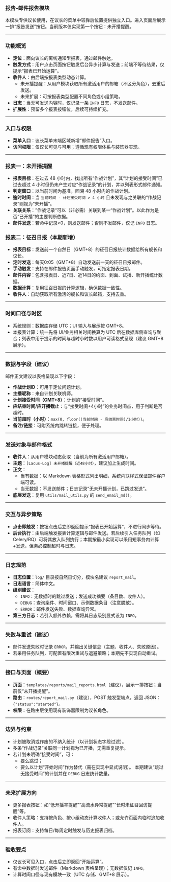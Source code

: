 ### 报告-邮件报告模块

本模块专供议长使用，在议长的菜单中较靠后位置提供独立入口。进入页面后展示一排“报告发送”按钮。当前版本仅实现第一个按钮：未开播提醒。

---

### 功能概览
- **定位**：面向议长的离线通知型报表，通过邮件触达。
- **触发方式**：用户点击页面按钮触发后台异步计算与发送；前端不等待结果，仅提示“报表已开始运算”。
- **收件人**：由后端按报表类型动态计算。
  - 未开播提醒：从用户模块获取所有激活用户的邮箱（不区分角色），去重后发送。
  - 未来扩展：可按报表类型配置不同角色或小组策略。
- **日志**：当无可发送内容时，仅记录一条 `INFO` 日志，不发送邮件。
- **扩展性**：预留多个报表按钮位，后续可持续扩充。

---

### 入口与权限
- **菜单入口**：议长菜单末端区域新增“邮件报告”入口。
- **访问权限**：仅议长可见与可用；遵循现有权限体系与装饰器实现。

---

### 报表一：未开播提醒
- **报表目标**：在过去 48 小时内，找出所有“作战计划”，其“计划的接受时间”已过去超过 4 小时但仍未产生对应“作战记录”的计划，并以列表形式邮件通知。
- **判定窗口**：以当前时间为基准，回溯 48 小时内的作战计划。
- **逾时时间**：当 `当前时间 - 计划接受时间 > 4 小时` 且未发现与之关联的“作战记录”则视为“未开播”。
- **关联关系**：”作战记录“可以（非必需）关联到某一“作战计划”。以此作为是否“已开播”的主要判断依据。
- **邮件发送**：若命中记录>0，则发送邮件；否则不发邮件，仅记 `INFO` 日志。

### 报表二：征召日报（本期新增）
- **报表目标**：发送前一个自然日（GMT+8）的征召日报统计数据给所有舰长和议长。
- **定时发送**：每天0:05（GMT+8）自动发送前一天的征召日报邮件。
- **手动触发**：支持在邮件报告页面手动触发，可指定报表日期。
- **邮件内容**：包含报表日、近7日、近14日的约面、到面、试播、新开播统计数据。
- **数据计算**：复用征召日报的计算逻辑，确保数据一致性。
- **收件人**：自动获取所有激活的舰长和议长邮箱，支持去重。

---

### 时间口径与时区
- 系统规则：数据库存储 UTC；UI 输入与展示按 GMT+8。
- 本报表计算：统一先将 UI/业务相关时间换算为 UTC 后在数据库侧查询与聚合；列表中用于提示的时间与超时小时数以用户可读格式呈现（建议 GMT+8 展示）。

---

### 数据与字段（建议）
邮件正文建议以表格呈现以下字段：
- **作战计划ID**：可用于定位问题计划。
- **主播昵称**：来自计划关联机师。
- **计划接受时间（GMT+8）**：计划的“接受时间”。
- **应结束时间/应开播截止**：与“接受时间+4小时”的业务时间点，用于判断是否超时。
- **当前超时（小时）**：`max(0, floor((当前时间 - 应结束时间)/1小时))`。
- **备注/链接**：可附系统内跳转链接，便于处理。

---

### 发送对象与邮件格式
- **收件人**：从用户模块动态获取（当前为所有激活用户邮箱）。
- **主题**：`[Lacus-Log] 未开播提醒（近48小时）`，建议加上生成时间。
- **正文**：
  - 当有数据：以 Markdown 表格形式列出明细，系统内联样式保证邮件客户端可读。
  - 当无数据：不发送邮件；日志记录“无未开播计划，已跳过发送”。
- **底层发送**：复用 `utils/mail_utils.py` 的 `send_email_md()`。

---

### 交互与异步策略
- **点击即触发**：按钮点击后立即返回提示“报表已开始运算”，不进行同步等待。
- **后台执行**：由后端触发报表计算逻辑与邮件发送。若后续引入任务队列（如 Celery/RQ）可将其放入队列执行；本期按最小实现可以采用短事务内计算+发送，但务必控制超时与日志。

---

### 日志规范
- **日志位置**：`log/` 目录按自然日切分，模块名建议 `report_mail`。
- **日志语言**：简体中文。
- **级别建议**：
  - `INFO`：无数据时的跳过发送；发送成功摘要（条目数、收件人）。
  - `DEBUG`：查询条件、时间窗口、示例数据条目（注意脱敏）。
  - `ERROR`：邮件发送失败、数据查询异常。
- **第三方日志**：若引入额外依赖，需将其日志级别显式设为 `INFO`。

---

### 失败与重试（建议）
- 邮件发送失败时记录 `ERROR`，并输出关键信息（主题、收件人、失败原因）。
- 若采用任务队列，可配置有限次重试与退避策略；本期先不实现自动重试。

---

### 接口与页面（概要）
- **页面**：`templates/reports/mail_reports.html`（建议），展示一排按钮；当前仅“未开播提醒”。
- **路由**：`routes/report_mail.py`（建议），POST 触发型端点，返回 JSON：`{"status":"started"}`。
- **权限**：在路由层使用现有装饰器限制为议长角色。

---

### 边界与约束
- 计划被取消或作废的不纳入统计（以计划状态字段过滤）。
- 多条“作战记录”关联同一计划视为已开播，无需重复提示。
- 若计划未明确“接受时间”，可：
  - 要么跳过；
  - 要么以计划“开始时间”作为替代（需在实现中显式说明）。
  本期建议“跳过无接受时间”的计划并在 `DEBUG` 日志统计数量。

---

### 未来扩展方向
- 更多报表按钮：如“低开播率提醒”“高流水异常提醒”“长时未征召回访提醒”等。
- 收件人策略：支持按角色、按小组动态计算收件人；或允许页面内临时追加收件人。
- 报表订阅：支持每日/每周定时触发与历史报表归档。

---

### 验收要点
- 仅议长可见入口，点击后立即返回“开始运算”。
- 有命中数据时发送邮件（Markdown 表格呈现）；无数据仅记 `INFO`。
- 计算时间口径与现有模块一致（UTC 存储、GMT+8 展示）。



